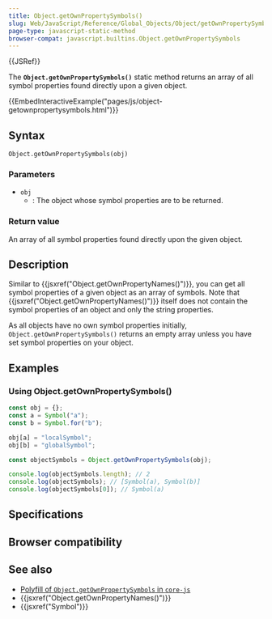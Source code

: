 ```yaml
---
title: Object.getOwnPropertySymbols()
slug: Web/JavaScript/Reference/Global_Objects/Object/getOwnPropertySymbols
page-type: javascript-static-method
browser-compat: javascript.builtins.Object.getOwnPropertySymbols
---
```


{{JSRef}}

The **`Object.getOwnPropertySymbols()`** static method returns an array of all symbol properties found directly upon a given object.

{{EmbedInteractiveExample("pages/js/object-getownpropertysymbols.html")}}

## Syntax

```js-nolint
Object.getOwnPropertySymbols(obj)
```

### Parameters

- `obj`
  - : The object whose symbol properties are to be returned.

### Return value

An array of all symbol properties found directly upon the given object.

## Description

Similar to {{jsxref("Object.getOwnPropertyNames()")}}, you can get all symbol properties of a given object as an array of symbols. Note that {{jsxref("Object.getOwnPropertyNames()")}} itself does not contain the symbol properties of an object and only the string properties.

As all objects have no own symbol properties initially, `Object.getOwnPropertySymbols()` returns an empty array unless you have set symbol properties on your object.

## Examples

### Using Object.getOwnPropertySymbols()

```js
const obj = {};
const a = Symbol("a");
const b = Symbol.for("b");

obj[a] = "localSymbol";
obj[b] = "globalSymbol";

const objectSymbols = Object.getOwnPropertySymbols(obj);

console.log(objectSymbols.length); // 2
console.log(objectSymbols); // [Symbol(a), Symbol(b)]
console.log(objectSymbols[0]); // Symbol(a)
```

## Specifications



## Browser compatibility



## See also

- [Polyfill of `Object.getOwnPropertySymbols` in `core-js`](https://github.com/zloirock/core-js#ecmascript-symbol)
- {{jsxref("Object.getOwnPropertyNames()")}}
- {{jsxref("Symbol")}}
